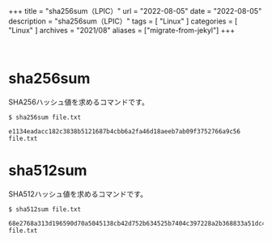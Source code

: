 +++
title = "sha256sum（LPIC）"
url = "2022-08-05"
date = "2022-08-05"
description = "sha256sum（LPIC）"
tags = [
  "Linux"
]
categories = [
  "Linux"
]
archives = "2021/08"
aliases = ["migrate-from-jekyl"]
+++

<br>

# sha256sum

SHA256ハッシュ値を求めるコマンドです。

```
$ sha256sum file.txt 
```

```
e1134eadacc182c3838b5121687b4cbb6a2fa46d18aeeb7ab09f3752766a9c56  file.txt
```


# sha512sum

SHA512ハッシュ値を求めるコマンドです。

```
$ sha512sum file.txt 
```

```
68e2768a313d196590d70a5045138cb42d752b634525b7404c397228a2b368833a51dc42c19a6b5d26baf9a0a9acba5df28e40111c652d606ddf1e8ce72e00c2  file.txt
```

